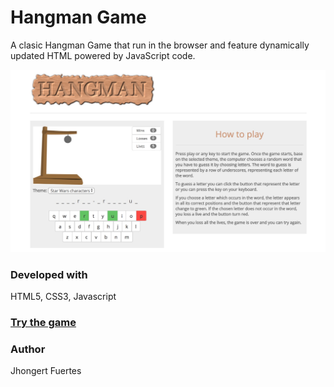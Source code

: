 # Hangman Game
A clasic Hangman Game that run in the browser and feature dynamically updated HTML powered by JavaScript code.

![Playing Hangman](https://github.com/Jhongert/hangman-game/blob/master/assets/images/hangmanPlaying.jpeg?raw=true)

### Developed with
HTML5, CSS3, Javascript

### [Try the game](https://jhongert.github.io/hangman-game/)

### Author
Jhongert Fuertes
